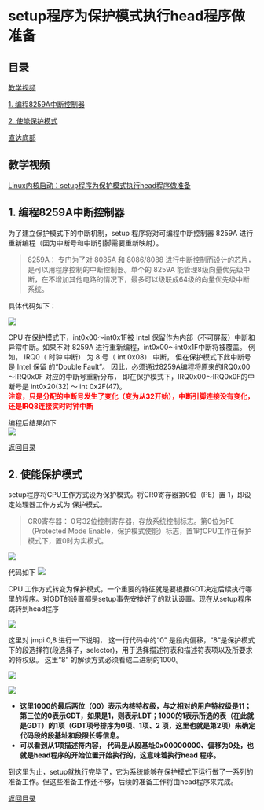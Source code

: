 
# setup程序为保护模式执行head程序做准备

<h2 id = 'm'> 目录 </h2>

[教学视频](#t)

[1. 编程8259A中断控制器](#1)

[2. 使能保护模式](#2)

[直达底部](#e)

<h2 id = 't'> 教学视频 </h2>

[Linux内核启动：setup程序为保护模式执行head程序做准备](http://toutiao.com/item/6655891445213299211/ "Linux内核启动：setup程序为保护模式执行head程序做准备")

<h2 id = '1'> 1. 编程8259A中断控制器 </h2>
  
  为了建立保护模式下的中断机制，setup 程序将对可编程中断控制器 8259A 进行重新编程（因为中断号和中断引脚需要重新映射）。

> 8259A： 专门为了对 8085A 和 8086/8088 进行中断控制而设计的芯片，是可以用程序控制的中断控制器。单个的 8259A 能管理8级向量优先级中断，在不增加其他电路的情况下，最多可以级联成64级的向量优先级中断系统。

具体代码如下：

![](https://i.imgur.com/aFUKLZu.png)

  CPU 在保护模式下，int0x00～int0x1F被 Intel 保留作为内部（不可屏蔽）中断和异常中断。如果不对 8259A 进行重新编程，int0x00～int0x1F中断将被覆盖。 例如， IRQ0（ 时钟 中断） 为 8 号（ int 0x08） 中断， 但在保护模式下此中断号是 Intel 保留 的“Double Fault”。 因此，必须通过8259A编程将原来的IRQ0x00～IRQ0x0F 对应的中断号重新分布， 即在保护模式下，IRQ0x00～IRQ0x0F的中断号是 int0x20(32) ～ int 0x2F(47)。 <br/>
<font color = red>**注意，只是分配的中断号发生了变化（变为从32开始），中断引脚连接没有变化，还是IRQ8连接实时时钟中断** </font>

编程后结果如下<br/>
![](https://i.imgur.com/IhfB25J.png)


[返回目录](#m)

<h2 id = '2'> 2. 使能保护模式 </h2>

  setup程序将CPU工作方式设为保护模式。将CR0寄存器第0位（PE）置 1，即设定处理器工作方式为 保护模式。

> CR0寄存器： 0号32位控制寄存器，存放系统控制标志。第0位为PE（Protected Mode Enable，保护模式使能）标志，置1时CPU工作在保护模式下，置0时为实模式。

![](https://i.imgur.com/b8a2AVr.png)

  代码如下
![](https://i.imgur.com/PTJTvPf.png)

  CPU 工作方式转变为保护模式，一个重要的特征就是要根据GDT决定后续执行哪里的程序。对GDT的设置都是setup事先安排好了的默认设置。现在从setup程序跳转到head程序

![](https://i.imgur.com/XNFnqic.png)

  这里对 jmpi  0,8 进行一下说明， 这一行代码中的“0” 是段内偏移，“8”是保护模式下的段选择符(段选择子，selector)，用于选择描述符表和描述符表项以及所要求的特权级。 这里“8” 的解读方式必须看成二进制的1000。

![](https://i.imgur.com/SUqSrzS.png)

![](https://i.imgur.com/JxOqWxJ.png)

  - **这里1000的最后两位（00）表示内核特权级，与之相对的用户特权级是11；第三位的0表示GDT，如果是1，则表示LDT；1000的1表示所选的表（在此就是GDT）的1项（GDT项号排序为0项、1项、2 项，这里也就是第2项）来确定代码段的段基址和段限长等信息。**<br/>
  - **可以看到从1项描述符内容， 代码是从段基址0x00000000、偏移为0处，也就是head程序的开始位置开始执行的，这意味着执行head 程序。**
 
  到这里为止，setup就执行完毕了，它为系统能够在保护模式下运行做了一系列的准备工作。但这些准备工作还不够，后续的准备工作将由head程序来完成。

[返回目录](#m)

<p id = 'e'> </p>